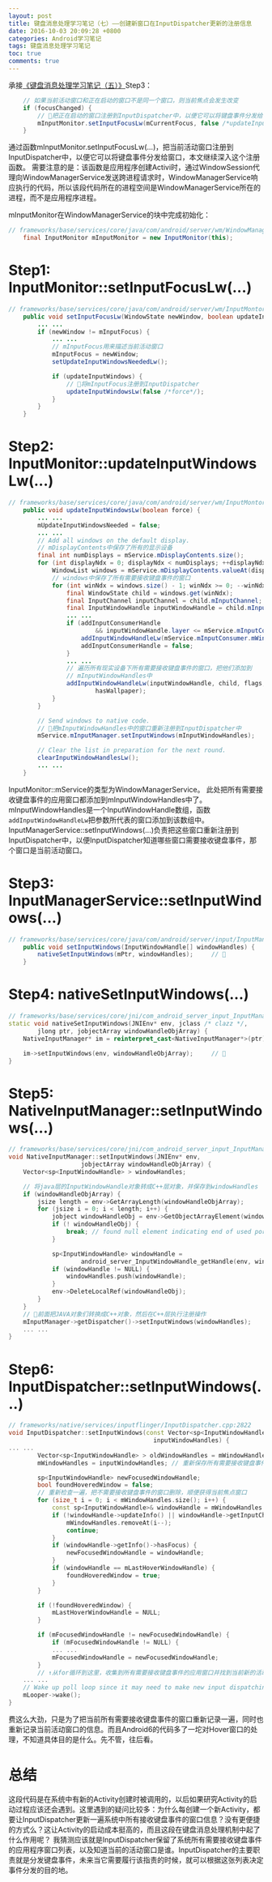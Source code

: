 ```yaml
---
layout: post
title: 键盘消息处理学习笔记（七）——创建新窗口在InputDispatcher更新的注册信息
date: 2016-10-03 20:09:28 +0800
categories: Android学习笔记
tags: 键盘消息处理学习笔记
toc: true
comments: true
---
```

承接[《键盘消息处理学习笔记（五）》](http://palanceli.com/2016/10/02/2016/1002KeyboardLearning5/)Step3：
``` java
    // 如果当前活动窗口和正在启动的窗口不是同一个窗口，则当前焦点会发生改变
    if (focusChanged) {
        // 🏁把正在启动的窗口注册到InputDispatcher中，以便它可以将键盘事件分发给窗口
        mInputMonitor.setInputFocusLw(mCurrentFocus, false /*updateInputWindows*/);
    }
```
通过函数mInputMonitor.setInputFocusLw(...)，把当前活动窗口注册到InputDispatcher中，以便它可以将键盘事件分发给窗口，本文继续深入这个注册函数。
需要注意的是：该函数是应用程序创建Activi时，通过WindowSession代理向WindowManagerService发送跨进程请求时，WindowManagerService响应执行的代码，所以该段代码所在的进程空间是WindowManagerService所在的进程，而不是应用程序进程。
<!-- more -->

mInputMonitor在WindowManagerService的块中完成初始化：
``` java
// frameworks/base/services/core/java/com/android/server/wm/WindowManagerService.java:7550
    final InputMonitor mInputMonitor = new InputMonitor(this);
```
# Step1: InputMonitor::setInputFocusLw(...)
``` java
// frameworks/base/services/core/java/com/android/server/wm/InputMontor.java:398
    public void setInputFocusLw(WindowState newWindow, boolean updateInputWindows) {
        ... ...
        if (newWindow != mInputFocus) {
            ... ...
            // mInputFocus用来描述当前活动窗口
            mInputFocus = newWindow;
            setUpdateInputWindowsNeededLw();

            if (updateInputWindows) {
                // 🏁将mInputFocus注册到InputDispatcher
                updateInputWindowsLw(false /*force*/);  
            }
        }
    }
```

# Step2: InputMonitor::updateInputWindowsLw(...)
``` java
// frameworks/base/services/core/java/com/android/server/wm/InputMontor.java:229
    public void updateInputWindowsLw(boolean force) {
        ... ...
        mUpdateInputWindowsNeeded = false;
        ... ...
        // Add all windows on the default display.
        // mDisplayContents中保存了所有的显示设备
        final int numDisplays = mService.mDisplayContents.size();
        for (int displayNdx = 0; displayNdx < numDisplays; ++displayNdx) {
            WindowList windows = mService.mDisplayContents.valueAt(displayNdx).getWindowList();
            // windows中保存了所有需要接收键盘事件的窗口
            for (int winNdx = windows.size() - 1; winNdx >= 0; --winNdx) {
                final WindowState child = windows.get(winNdx);
                final InputChannel inputChannel = child.mInputChannel;
                final InputWindowHandle inputWindowHandle = child.mInputWindowHandle;
                ... ...
                if (addInputConsumerHandle
                        && inputWindowHandle.layer <= mService.mInputConsumer.mWindowHandle.layer) {
                    addInputWindowHandleLw(mService.mInputConsumer.mWindowHandle);
                    addInputConsumerHandle = false;
                }
                ... ...
                // 遍历所有现实设备下所有需要接收键盘事件的窗口，把他们添加到
                // mInputWindowHandles中
                addInputWindowHandleLw(inputWindowHandle, child, flags, type, isVisible, hasFocus,
                        hasWallpaper);
            }
        }

        // Send windows to native code.
        // 🏁把mInputWindowHandles中的窗口重新注册到InputDispatcher中
        mService.mInputManager.setInputWindows(mInputWindowHandles); 

        // Clear the list in preparation for the next round.
        clearInputWindowHandlesLw();
        ... ...
    }
```
InputMonitor::mService的类型为WindowManagerService。
此处把所有需要接收键盘事件的应用窗口都添加到mInputWindowHandles中了。mInputWindowHandles是一个InputWindowHandle数组，函数`addInputWindowHandleLw`把参数所代表的窗口添加到该数组中。InputManagerService::setInputWindows(...)负责把这些窗口重新注册到InputDispatcher中，以便InputDispatcher知道哪些窗口需要接收键盘事件，那个窗口是当前活动窗口。
# Step3: InputManagerService::setInputWindows(...)
``` java
// frameworks/base/services/core/java/com/android/server/input/InputManagerService.java:1249
    public void setInputWindows(InputWindowHandle[] windowHandles) {
        nativeSetInputWindows(mPtr, windowHandles);     // 🏁
    }
```
# Step4: nativeSetInputWindows(...)
``` c++
// frameworks/base/services/core/jni/com_android_server_input_InputManagerService.cpp:1232
static void nativeSetInputWindows(JNIEnv* env, jclass /* clazz */,
        jlong ptr, jobjectArray windowHandleObjArray) {
    NativeInputManager* im = reinterpret_cast<NativeInputManager*>(ptr);

    im->setInputWindows(env, windowHandleObjArray);     // 🏁
}
```
# Step5: NativeInputManager::setInputWindows(...)
``` c++
// frameworks/base/services/core/jni/com_android_server_input_InputManagerService.cpp:662
void NativeInputManager::setInputWindows(JNIEnv* env, 
                    jobjectArray windowHandleObjArray) {
    Vector<sp<InputWindowHandle> > windowHandles;

    // 将java层的InputWindowHandle对象转成C++层对象，并保存到windowHandles
    if (windowHandleObjArray) {
        jsize length = env->GetArrayLength(windowHandleObjArray);
        for (jsize i = 0; i < length; i++) {
            jobject windowHandleObj = env->GetObjectArrayElement(windowHandleObjArray, i);
            if (! windowHandleObj) {
                break; // found null element indicating end of used portion of the array
            }

            sp<InputWindowHandle> windowHandle =
                    android_server_InputWindowHandle_getHandle(env, windowHandleObj);
            if (windowHandle != NULL) {
                windowHandles.push(windowHandle);
            }
            env->DeleteLocalRef(windowHandleObj);
        }
    }
    // 🏁前面把JAVA对象们转换成C++对象，然后在C++层执行注册操作
    mInputManager->getDispatcher()->setInputWindows(windowHandles);     
    ... ...
}
```
# Step6: InputDispatcher::setInputWindows(...)
``` c++
// frameworks/native/services/inputflinger/InputDispatcher.cpp:2822
void InputDispatcher::setInputWindows(const Vector<sp<InputWindowHandle> >&
                                        inputWindowHandles) {
... ...
        Vector<sp<InputWindowHandle> > oldWindowHandles = mWindowHandles;
        mWindowHandles = inputWindowHandles; // 重新保存所有需要接收键盘事件的窗口

        sp<InputWindowHandle> newFocusedWindowHandle;
        bool foundHoveredWindow = false;
        // 重新检查一遍，把不需要接收键盘事件的窗口删除，顺便获得当前焦点窗口
        for (size_t i = 0; i < mWindowHandles.size(); i++) {
            const sp<InputWindowHandle>& windowHandle = mWindowHandles.itemAt(i);
            if (!windowHandle->updateInfo() || windowHandle->getInputChannel() == NULL) {
                mWindowHandles.removeAt(i--);
                continue;
            }
            if (windowHandle->getInfo()->hasFocus) {
                newFocusedWindowHandle = windowHandle;
            }
            if (windowHandle == mLastHoverWindowHandle) {
                foundHoveredWindow = true;
            }
        }

        if (!foundHoveredWindow) {
            mLastHoverWindowHandle = NULL;
        }

        if (mFocusedWindowHandle != newFocusedWindowHandle) {
            if (mFocusedWindowHandle != NULL) {
            ... ...
            mFocusedWindowHandle = newFocusedWindowHandle;
        }
        // ↑从for循环到这里，收集到所有需要接收键盘事件的应用窗口并找到当前新的活动窗口
    ... ...
    // Wake up poll loop since it may need to make new input dispatching choices.
    mLooper->wake();
}
```
费这么大劲，只是为了把当前所有需要接收键盘事件的窗口重新记录一遍，同时也重新记录当前活动窗口的信息。而且Android6的代码多了一坨对Hover窗口的处理，不知道具体目的是什么。先不管，往后看。
# 总结
这段代码是在系统中有新的Activity创建时被调用的，以后如果研究Activity的启动过程应该还会遇到。这里遇到的疑问比较多：为什么每创建一个新Activity，都要让InputDispatcher更新一遍系统中所有接收键盘事件的窗口信息？没有更便捷的方式么？这让Activity的启动成本挺高的，而且这段在键盘消息处理机制中起了什么作用呢？
我猜测应该就是InputDispatcher保留了系统所有需要接收键盘事件的应用程序窗口列表，以及知道当前的活动窗口是谁。InputDispatcher的主要职责就是分发键盘事件，未来当它需要履行该指责的时候，就可以根据这张列表决定事件分发的目的地。

